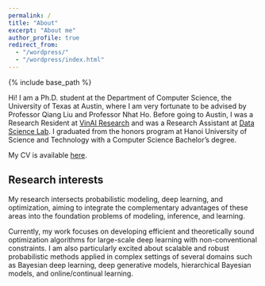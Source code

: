 ```yaml
---
permalink: /
title: "About"
excerpt: "About me"
author_profile: true
redirect_from: 
  - "/wordpress/"
  - "/wordpress/index.html"
---
```


{% include base_path %}

Hi! I am a Ph.D. student at the Department of Computer Science, the University of Texas at Austin, where I am very fortunate to be advised by Professor Qiang Liu and Professor Nhat Ho. Before going to Austin, I was a Research Resident at [VinAI Research](https://www.vinai.io/) and was a Research Assistant at [Data Science Lab](http://ds.soict.hust.edu.vn/). I graduated from the honors program at Hanoi University of Science and Technology with a Computer Science Bachelor’s degree.

My CV is available [here](https://sonpeter.github.io/CV_SonNguyen.pdf).

## Research interests
My research intersects probabilistic modeling, deep learning, and optimization, aiming to integrate the complementary advantages of these areas into the foundation problems of modeling, inference, and learning.

Currently, my work focuses on developing efficient and theoretically sound optimization algorithms for large-scale deep learning with non-conventional constraints. I am also particularly excited about scalable and robust probabilistic methods applied in complex settings of several domains such as Bayesian deep learning, deep generative models, hierarchical Bayesian models, and online/continual learning.



